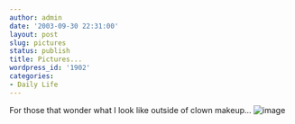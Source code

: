 ```yaml
---
author: admin
date: '2003-09-30 22:31:00'
layout: post
slug: pictures
status: publish
title: Pictures...
wordpress_id: '1902'
categories:
- Daily Life
---
```


For those that wonder what I look like outside of clown makeup...
![image](http://www.arcanology.com/images/albill-ship.jpg)
